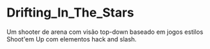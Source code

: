 # Drifting_In_The_Stars
 Um shooter de arena com visão top-down baseado em jogos estilos Shoot'em Up com elementos hack and slash.
